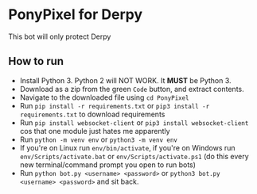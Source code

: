 # PonyPixel for Derpy
This bot will only protect Derpy

## How to run
* Install Python 3. Python 2 will NOT WORK. It **MUST** be Python 3.
* Download as a zip from the green `Code` button, and extract contents.
* Navigate to the downloaded file using `cd PonyPixel`
* Run `pip install -r requirements.txt` or `pip3 install -r requirements.txt` to download requirements
* Run `pip install websocket-client` or `pip3 install websocket-client` cos that one module just hates me apparently
* Run `python -m venv env` or `python3 -m venv env`
* If you're on Linux run `env/bin/activate`, if you're on Windows run `env/Scripts/activate.bat` or `env/Scripts/activate.ps1` (do this every new terminal/command prompt you open to run bots)
* Run `python bot.py <username> <password>` or `python3 bot.py <username> <password>` and sit back.
